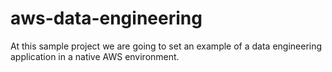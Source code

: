 # aws-data-engineering
At this sample project we are going to set an example of a data engineering application in a native AWS environment.
